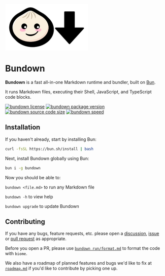 ![bundown logo](docs/bundown.svg)

# Bundown

**Bundown** is a fast all-in-one Markdown runtime and bundler, built on [Bun](https://bun.sh).

It runs Markdown files, executing their Shell, JavaScript, and TypeScript code blocks.

[![bundown license](https://img.shields.io/npm/l/bundown.svg?colorB=slategray&label)](https://github.com/rysana-ai/bundown/blob/main/license) [![bundown package version](https://img.shields.io/npm/v/bundown.svg?colorB=limegreen&label)](https://www.npmjs.com/package/bundown) [![bundown source code size](https://img.shields.io/github/languages/code-size/rysana-ai/bundown?colorB=royalblue&label)](https://github.com/rysana-ai/bundown) [![bundown speed](https://img.shields.io/static/v1?label=speed&message=fast&color=chocolate)](https://twitter.com/jarredsumner/status/1542824445810642946)

## Installation

If you haven't already, start by installing Bun:

```sh
curl -fsSL https://bun.sh/install | bash
```

Next, install Bundown globally using Bun:

```sh
bun i -g bundown
```

Now you should be able to:

`bundown <file.md>` to run any Markdown file 

`bundown -h`        to view help 

`bundown upgrade`   to update Bundown

## Contributing

If you have any bugs, feature requests, etc. please open a [discussion](https://github.com/rysana-ai/bundown/discussions), [issue](https://github.com/rysana-ai/bundown/issues) or [pull request](https://github.com/rysana-ai/bundown/pulls) as appropriate.

Before you open a PR, please use [`bundown run/format.md`](run/format.md) to format the code with `biome`.

We also have a roadmap of planned features and bugs we'd like to fix at [`roadmap.md`](docs/roadmap.md) if you'd like to contribute by picking one up.
